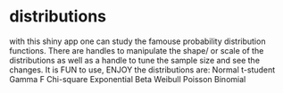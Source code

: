 # distributions
with this shiny app one can study the famouse probability distribution functions.
There are handles to manipulate the shape/ or scale of the distributions as well as a handle to tune the sample size and see the changes.
It is FUN to use, ENJOY
the distributions are:
Normal 
t-student
Gamma
F
Chi-square
Exponential
Beta
Weibull
Poisson
Binomial

